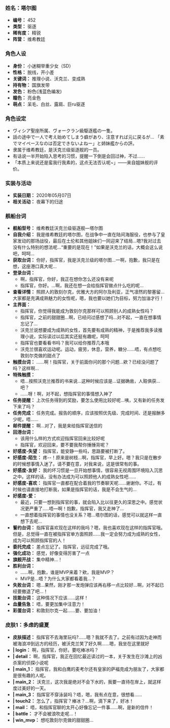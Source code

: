 ### 姓名：塔尔图
* **编号：** 452
* **类型：** 驱逐
* **稀有度：** 精锐
* **阵营：** 维希教廷


### 角色人设
* **身份：** 小迷糊举重少女（SD）
* **性格：** 脱线，开小差
* **关键词：** 推理小说、沃克兰、变成熟
* **持有物：** 国旗发带
* **发色：** 粉色(浅蓝色编发)
* **瞳色：** 亮金色
* **萌点：** 呆毛、白丝、露肩、巨ru驱逐


### 角色设定
* ヴィシア聖座所属、ヴォークラン級駆逐艦の一隻。
* 話の途中で一人で考え始めてしまう癖があり、注意すれば元に戻るが… 「素でマイペースなのは否定できないよねー」と姉妹艦からの評。
* 隶属于维希教廷，是沃克兰级驱逐舰的一员。
* 有话说一半开始陷入思考的习惯，提醒一下倒是会回过神，不过……
* 「本质上来说还是蛮我行我素的，这点无法否认呢~」——来自姐妹舰的评价。


### 实装与活动
* **实装日期：** 2020年05月07日
* **相关活动：** 夜幕下的归途


### 舰船台词
* **舰船型号：** 维希教廷沃克兰级驱逐舰—塔尔图
* **自我介绍：** 我是维希教廷的塔尔图，在战争中一直在陆间海服役，也参与了皇家发动的那场战役，最后在土伦和其他姐妹们一同迎来了结局…嗯?我对过去没有什么特别的想法呢…“重要的是现在！”如果是沃克兰的话，大概会这么说吧，呵呵…
* **获取台词：** 你好，指挥官，我是沃克兰级的塔尔图…一啊，抱歉，我只是在想，这座港口真大呢…
* **登录台词：**
  * 啊，指挥官，你好，我正在想你怎么还没有来呢
  * 指挥官，你好。…啊，我还在想一会给指挥官做点什么吃的呢…
* **查看详情：** 照顾人的敦刻尔克，优雅大方的阿尔及利亚，正气凛然的黎塞留…大家都是充满成熟魅力的女性呢，嗯，我也要以她们为目标，努力加油才行！
* **主界面：**
  * 指挥官，你觉得我能成为敦刻尔克那样可以照顾别人的成熟女性吗？
  * 指挥官，之前的甜甜圈…啊，已经问过感想了吗…对不起，一直在想事情忘记了…
  * 沃克兰说想要成为成熟的女性，首先要有成熟的精神，于是推荐我多读推理小说，实际读过以后其实还挺有趣呢，呵呵
  * 指挥官也要看看书吗？我可以给你推荐几本哦
  * 沃克兰很喜欢运动呢。运动，疲劳，休息，营养，糖分……唔，有点想吃敦刻尔克做的甜点了
* **触摸台词：** ……啊！指挥官，关于前面你问的那个问题…欸？已经没问题了吗？这样啊…
* **特殊触摸：**
  * 唔…按照沃克兰推荐的书来说…这种时候应该是…证据确凿，人赃俱获…吧？
  * ……呀！啊，对不起，想指挥官的事情想入神了
* **任务提醒：** 上次任务得到的奖励，要怎么使用比较好呢…咦，又有新的任务发下来了吗？
* **任务完成：** 任务完成。报告的顺序，应该按照优先级、完成时间、还是报酬多少呢，唔……
* **邮件提醒：** 啊…对了，我是来给指挥官送信的
* **回港台词：**
  * 该用什么样的方式欢迎指挥官回来比较好呢
  * 指挥官，欢迎回来，要不要我帮你捶捶背呢？
* **好感度-失望：** 指挥官，能安静一些吗，思路要被打断了。
* **好感度-陌生：** 疼--！原来是树枝…啊，指挥官，早上好。嗯？我只是在散步的时候想事情入迷了。请不要在意，对我来说，这是很常有的事。
* **好感度-友好：** 我的坏习惯是一旦开始想事情，很容易无视周围环境陷入沉思之中。这样的话，没有办法成为可以照顾他人的成熟女性吧……
* **好感度-喜欢：** 指挥官一直都在配合着我的节奏聊天呢……谢谢你。不过，有时候也请直接地打断我，如果是指挥官的话，我是不会生气的…
* **好感度-爱：**
  * 最近，只要一想到指挥官的事，就会陷入比以往更久的深思之中。感觉状况更严重了…..唔—啊！抱歉，指挥官，我又走神了…
  * 一直想着指挥官的事情也没关系？嗯…塔尔图的话，感觉可以就这样一直想下去呢…
* **誓约台词：** 指挥官喜欢现在这样的我吗？嗯，我也喜欢现在这样的指挥官哦。但是，总觉得一直在被指挥官单方面照顾……我一定会努力成为成熟的女性，成为可以照顾指挥官的人！
* **委托完成：** 差点忘记了。指挥官，远征完成了哦。
* **强化成功：** 感觉，好像变得厉害了一点
* **旗舰开战：** 集中精神…！
* **胜利台词：**
  * ……啊，抱歉，谁是MVP来着？欸，我是MVP？
  * MVP是…唔？为什么大家都看着我…？
* **失败台词：** 嗯…果然，刚才那一发炮弹应该再右移一点比较好…啊，对不起已经要撤退了吧…！
* **技能台词：** 这种情况下应该……这样！
* **血量告急：** 唔，要更加集中注意力！
* **彩蛋台词：** 和敦刻尔克一起……要、要加油！


### 皮肤1：多虑的盛夏
* **皮肤描述：** 指挥官不去海里玩吗?……嗯？我就不去了。之前有过因为走神而被海浪冲到远方的经历，被沃克兰笑了好久啊……嗯，我坐在这里就好
* **| login：** 啊，指挥官，你好。要吃棒冰吗？
* **| detail：** 啊，指挥官，我正在回忆最近读过的一本，关于发生在沙滩上的凶杀案的侦探小说呢
* **| main_1：** 指挥官，我和白鹰的麦考尔还有皇家的萨福克成为朋友了，大家都是很有趣的人呢。
* **| main_2：** 沃克兰，这次我是绝对不会下水的，我要一直待在岸上，就这样度过美好的一天。
* **| main_3：** 指挥官不穿泳装吗？唔，嗯，我有点在意，很想看……
* **| touch2：** 怎么了，指挥官？棒冰？…啊，滴下来了，好冰！
* **| mail：** 唔，和指挥官聊的太开心好像忘记一件事……啊，是新的信件！
* **| battle：** 才不会被浪吹走呢…！
* **| win_mvp：** 想吃敦刻尔克做的甜甜圈…
